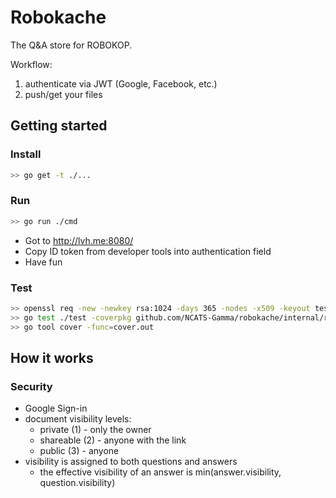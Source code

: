 # Robokache

The Q&A store for ROBOKOP.

Workflow:

1. authenticate via JWT (Google, Facebook, etc.)
2. push/get your files

## Getting started

### Install

```bash
>> go get -t ./...
```

### Run

```bash
>> go run ./cmd
```

* Got to <http://lvh.me:8080/>
* Copy ID token from developer tools into authentication field
* Have fun

### Test

```bash
>> openssl req -new -newkey rsa:1024 -days 365 -nodes -x509 -keyout test/certs/test.key -out test/certs/test.cert
>> go test ./test -coverpkg github.com/NCATS-Gamma/robokache/internal/robokache -coverprofile=cover.out
>> go tool cover -func=cover.out
```

## How it works

### Security

* Google Sign-in
* document visibility levels:
  * private (1) - only the owner
  * shareable (2) - anyone with the link
  * public (3) - anyone
* visibility is assigned to both questions and answers
  * the effective visibility of an answer is min(answer.visibility, question.visibility)
